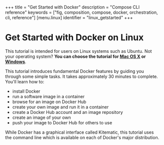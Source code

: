 +++
title = "Get Started with Docker"
description = "Compose CLI reference"
keywords = ["fig, composition, compose, docker, orchestration, cli,  reference"]
[menu.linux]
identifier = "linux_getstarted"
+++

# Get Started with Docker on Linux

This tutorial is intended for users on Linux systems such as Ubuntu. Not your operating system? **You can choose the tutorial for [Mac OS X](/mac/started) or [Windows](/windows/started)**.

This tutorial introduces fundamental Docker features by guiding you through some
simple tasks. It takes approximately 30 minutes to complete. You'll learn how to:

* install Docker
* run a software image in a container
* browse for an image on Docker Hub
* create your own image and run it in a container
* create a Docker Hub account and an image repository
* create an image of your own
* push your image to Docker Hub for others to use

While Docker has a graphical interface called Kitematic, this tutorial uses the
command line which is available on each of Docker's major distribution.






	




		

	

	